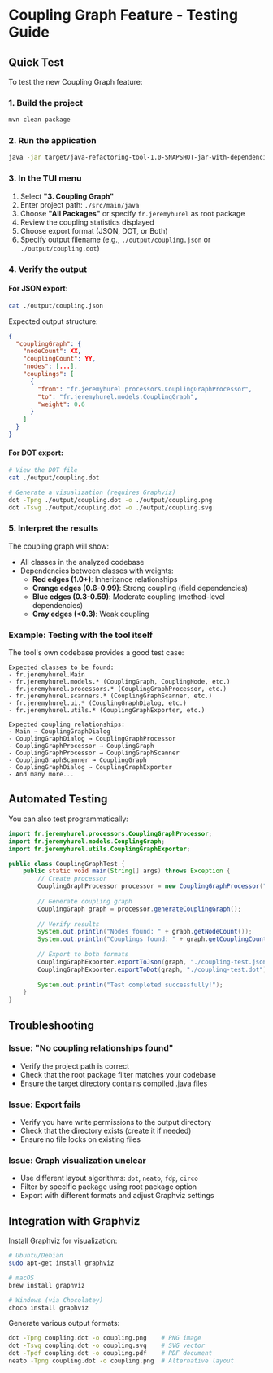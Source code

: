 # Coupling Graph Feature - Testing Guide

## Quick Test

To test the new Coupling Graph feature:

### 1. Build the project
```bash
mvn clean package
```

### 2. Run the application
```bash
java -jar target/java-refactoring-tool-1.0-SNAPSHOT-jar-with-dependencies.jar
```

### 3. In the TUI menu
1. Select **"3. Coupling Graph"**
2. Enter project path: `./src/main/java`
3. Choose **"All Packages"** or specify `fr.jeremyhurel` as root package
4. Review the coupling statistics displayed
5. Choose export format (JSON, DOT, or Both)
6. Specify output filename (e.g., `./output/coupling.json` or `./output/coupling.dot`)

### 4. Verify the output

#### For JSON export:
```bash
cat ./output/coupling.json
```

Expected output structure:
```json
{
  "couplingGraph": {
    "nodeCount": XX,
    "couplingCount": YY,
    "nodes": [...],
    "couplings": [
      {
        "from": "fr.jeremyhurel.processors.CouplingGraphProcessor",
        "to": "fr.jeremyhurel.models.CouplingGraph",
        "weight": 0.6
      }
    ]
  }
}
```

#### For DOT export:
```bash
# View the DOT file
cat ./output/coupling.dot

# Generate a visualization (requires Graphviz)
dot -Tpng ./output/coupling.dot -o ./output/coupling.png
dot -Tsvg ./output/coupling.dot -o ./output/coupling.svg
```

### 5. Interpret the results

The coupling graph will show:
- All classes in the analyzed codebase
- Dependencies between classes with weights:
  - **Red edges (1.0+)**: Inheritance relationships
  - **Orange edges (0.6-0.99)**: Strong coupling (field dependencies)
  - **Blue edges (0.3-0.59)**: Moderate coupling (method-level dependencies)
  - **Gray edges (<0.3)**: Weak coupling

### Example: Testing with the tool itself

The tool's own codebase provides a good test case:

```
Expected classes to be found:
- fr.jeremyhurel.Main
- fr.jeremyhurel.models.* (CouplingGraph, CouplingNode, etc.)
- fr.jeremyhurel.processors.* (CouplingGraphProcessor, etc.)
- fr.jeremyhurel.scanners.* (CouplingGraphScanner, etc.)
- fr.jeremyhurel.ui.* (CouplingGraphDialog, etc.)
- fr.jeremyhurel.utils.* (CouplingGraphExporter, etc.)

Expected coupling relationships:
- Main → CouplingGraphDialog
- CouplingGraphDialog → CouplingGraphProcessor
- CouplingGraphProcessor → CouplingGraph
- CouplingGraphProcessor → CouplingGraphScanner
- CouplingGraphScanner → CouplingGraph
- CouplingGraphDialog → CouplingGraphExporter
- And many more...
```

## Automated Testing

You can also test programmatically:

```java
import fr.jeremyhurel.processors.CouplingGraphProcessor;
import fr.jeremyhurel.models.CouplingGraph;
import fr.jeremyhurel.utils.CouplingGraphExporter;

public class CouplingGraphTest {
    public static void main(String[] args) throws Exception {
        // Create processor
        CouplingGraphProcessor processor = new CouplingGraphProcessor("./src/main/java");
        
        // Generate coupling graph
        CouplingGraph graph = processor.generateCouplingGraph();
        
        // Verify results
        System.out.println("Nodes found: " + graph.getNodeCount());
        System.out.println("Couplings found: " + graph.getCouplingCount());
        
        // Export to both formats
        CouplingGraphExporter.exportToJson(graph, "./coupling-test.json");
        CouplingGraphExporter.exportToDot(graph, "./coupling-test.dot");
        
        System.out.println("Test completed successfully!");
    }
}
```

## Troubleshooting

### Issue: "No coupling relationships found"
- Verify the project path is correct
- Check that the root package filter matches your codebase
- Ensure the target directory contains compiled .java files

### Issue: Export fails
- Verify you have write permissions to the output directory
- Check that the directory exists (create it if needed)
- Ensure no file locks on existing files

### Issue: Graph visualization unclear
- Use different layout algorithms: `dot`, `neato`, `fdp`, `circo`
- Filter by specific package using root package option
- Export with different formats and adjust Graphviz settings

## Integration with Graphviz

Install Graphviz for visualization:

```bash
# Ubuntu/Debian
sudo apt-get install graphviz

# macOS
brew install graphviz

# Windows (via Chocolatey)
choco install graphviz
```

Generate various output formats:
```bash
dot -Tpng coupling.dot -o coupling.png    # PNG image
dot -Tsvg coupling.dot -o coupling.svg    # SVG vector
dot -Tpdf coupling.dot -o coupling.pdf    # PDF document
neato -Tpng coupling.dot -o coupling.png  # Alternative layout
```
